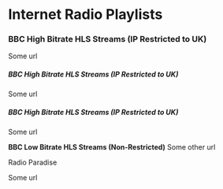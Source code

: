 # Internet Radio Playlists

### BBC High Bitrate HLS Streams (IP Restricted to UK)
Some url

##### BBC High Bitrate HLS Streams (IP Restricted to UK)
Some url

##### BBC High Bitrate HLS Streams (IP Restricted to UK)
Some url

**BBC Low Bitrate HLS Streams (Non-Restricted)**
Some other url

Radio Paradise

Some url
